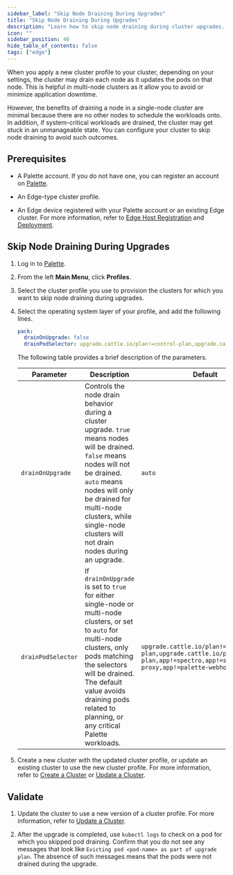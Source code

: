 ```yaml
---
sidebar_label: "Skip Node Draining During Upgrades"
title: "Skip Node Draining During Upgrades"
description: "Learn how to skip node draining during cluster upgrades. "
icon: ""
sidebar_position: 40
hide_table_of_contents: false
tags: ["edge"]
---
```


When you apply a new cluster profile to your cluster, depending on your settings, the cluster may drain each node as it
updates the pods on that node. This is helpful in multi-node clusters as it allow you to avoid or minimize application
downtime.

However, the benefits of draining a node in a single-node cluster are minimal because there are no other nodes to
schedule the workloads onto. In addition, if system-critical workloads are drained, the cluster may get stuck in an
unmanageable state. You can configure your cluster to skip node draining to avoid such outcomes.

## Prerequisites

- A Palette account. If you do not have one, you can register an account on [Palette](https://console.spectrocloud.com).

- An Edge-type cluster profile.

- An Edge device registered with your Palette account or an existing Edge cluster. For more information, refer to
  [Edge Host Registration](../site-deployment/site-installation/edge-host-registration.md) and
  [Deployment](../site-deployment/site-deployment.md).

## Skip Node Draining During Upgrades

1. Log in to [Palette](https://console.spectrocloud.com).

2. From the left **Main Menu**, click **Profiles**.

3. Select the cluster profile you use to provision the clusters for which you want to skip node draining during
   upgrades.

4. Select the operating system layer of your profile, and add the following lines.

   ```yaml
   pack:
     drainOnUpgrade: false
     drainPodSelector: upgrade.cattle.io/plan!=control-plan,upgrade.cattle.io/plan!=worker-plan,app!=spectro,app!=spectro-proxy,app!=palette-webhook
   ```

   The following table provides a brief description of the parameters.

   | Parameter          | Description                                                                                                                                                                                                                                                                    | Default                                                                                                                         |
   | ------------------ | ------------------------------------------------------------------------------------------------------------------------------------------------------------------------------------------------------------------------------------------------------------------------------ | ------------------------------------------------------------------------------------------------------------------------------- |
   | `drainOnUpgrade`   | Controls the node drain behavior during a cluster upgrade. `true` means nodes will be drained. `false` means nodes will not be drained. `auto` means nodes will only be drained for multi-node clusters, while single-node clusters will not drain nodes during an upgrade.    | `auto`                                                                                                                          |
   | `drainPodSelector` | If `drainOnUpgrade` is set to `true` for either single-node or multi-node clusters, or set to `auto` for multi-node clusters, only pods matching the selectors will be drained. The default value avoids draining pods related to planning, or any critical Palette workloads. | `upgrade.cattle.io/plan!=control-plan,upgrade.cattle.io/plan!=worker-plan,app!=spectro,app!=spectro-proxy,app!=palette-webhook` |

5. Create a new cluster with the updated cluster profile, or update an existing cluster to use the new cluster profile.
   For more information, refer to [Create a Cluster](../site-deployment/cluster-deployment.md) or
   [Update a Cluster](../../cluster-management/cluster-updates.md).

## Validate

1. Update the cluster to use a new version of a cluster profile. For more information, refer to
   [Update a Cluster](../../cluster-management/cluster-updates.md).

2. After the upgrade is completed, use `kubectl logs` to check on a pod for which you skipped pod draining. Confirm that
   you do not see any messages that look like `Evicting pod <pod-name> as part of upgrade plan`. The absence of such
   messages means that the pods were not drained during the upgrade.
